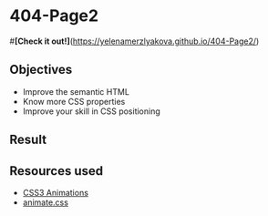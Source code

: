 # 404-Page2

#**[Check it out!]**(https://yelenamerzlyakova.github.io/404-Page2/)

## Objectives

- Improve the semantic HTML
- Know more CSS properties
- Improve your skill in CSS positioning

## Result




## Resources used

- [CSS3 Animations](https://www.w3schools.com/css/css3_animations.asp)
- [animate.css](https://daneden.github.io/animate.css/)
